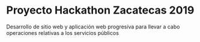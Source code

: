 # Proyecto Hackathon Zacatecas 2019
Desarrollo de sitio web y aplicación web progresiva para llevar a cabo operaciones relativas a los servicios públicos
